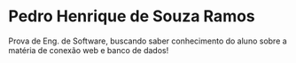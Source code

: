 # Pedro Henrique de Souza Ramos 

Prova de Eng. de Software, buscando saber conhecimento do aluno sobre a matéria de conexão web e banco de dados!

